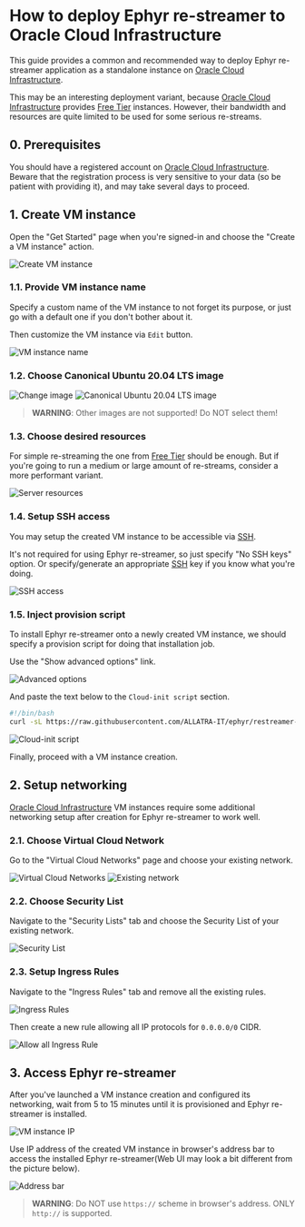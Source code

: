 How to deploy Ephyr re-streamer to Oracle Cloud Infrastructure
==============================================================

This guide provides a common and recommended way to deploy Ephyr re-streamer application as a standalone instance on [Oracle Cloud Infrastructure].

This may be an interesting deployment variant, because [Oracle Cloud Infrastructure] provides [Free Tier] instances. However, their bandwidth and resources are quite limited to be used for some serious re-streams.




## 0. Prerequisites

You should have a registered account on [Oracle Cloud Infrastructure]. Beware that the registration process is very sensitive to your data (so be patient with providing it), and may take several days to proceed.




## 1. Create VM instance

Open the "Get Started" page when you're signed-in and choose the "Create a VM instance" action.

![Create VM instance](images/oci_1.0.png)


### 1.1. Provide VM instance name

Specify a custom name of the VM instance to not forget its purpose, or just go with a default one if you don't bother about it.

Then customize the VM instance via `Edit` button.

![VM instance name](images/oci_1.1.png)


### 1.2. Choose Canonical Ubuntu 20.04 LTS image

![Change image](images/oci_1.2.1.png)
![Canonical Ubuntu 20.04 LTS image](images/oci_1.2.2.png)

> __WARNING__: Other images are not supported! Do NOT select them!


### 1.3. Choose desired resources

For simple re-streaming the one from [Free Tier] should be enough. But if you're going to run a medium or large amount of re-streams, consider a more performant variant.

![Server resources](images/oci_1.3.png)


### 1.4. Setup SSH access

You may setup the created VM instance to be accessible via [SSH].

It's not required for using Ephyr re-streamer, so just specify "No SSH keys" option. Or specify/generate an appropriate [SSH] key if you know what you're doing.

![SSH access](images/oci_1.4.png)


### 1.5. Inject provision script

To install Ephyr re-streamer onto a newly created VM instance, we should specify a provision script for doing that installation job.

Use the "Show advanced options" link.

![Advanced options](images/oci_1.5.1.png)

And paste the text below to the `Cloud-init script` section.
```bash
#!/bin/bash
curl -sL https://raw.githubusercontent.com/ALLATRA-IT/ephyr/restreamer-v0.2.0-beta.2/components/restreamer/deploy/provision/ubuntu-20-04-x64.sh | WITH_FIREWALLD=1 bash -s
```

![Cloud-init script](images/oci_1.5.2.png)

Finally, proceed with a VM instance creation.




## 2. Setup networking

[Oracle Cloud Infrastructure] VM instances require some additional networking setup after creation for Ephyr re-streamer to work well.


### 2.1. Choose Virtual Cloud Network

Go to the "Virtual Cloud Networks" page and choose your existing network.

![Virtual Cloud Networks](images/oci_2.1.1.png)
![Existing network](images/oci_2.1.2.png)


### 2.2. Choose Security List

Navigate to the "Security Lists" tab and choose the Security List of your existing network.

![Security List](images/oci_2.2.png)


### 2.3. Setup Ingress Rules

Navigate to the "Ingress Rules" tab and remove all the existing rules.

![Ingress Rules](images/oci_2.3.1.png)

Then create a new rule allowing all IP protocols for `0.0.0.0/0` CIDR.

![Allow all Ingress Rule](images/oci_2.3.2.png)




## 3. Access Ephyr re-streamer

After you've launched a VM instance creation and configured its networking, wait from 5 to 15 minutes until it is provisioned and Ephyr re-streamer is installed.

![VM instance IP](images/oci_3.png)

Use IP address of the created VM instance in browser's address bar to access the installed Ephyr re-streamer(Web UI may look a bit different from the picture below).

![Address bar](images/browser.jpg)

> __WARNING__: Do NOT use `https://` scheme in browser's address. ONLY `http://` is supported. 





[Free Tier]: https://www.oracle.com/cloud/free
[Oracle Cloud Infrastructure]: https://www.oracle.com/cloud
[SSH]: https://en.wikipedia.org/wiki/SSH_(Secure_Shell)
